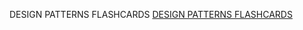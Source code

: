 DESIGN PATTERNS FLASHCARDS
[DESIGN PATTERNS FLASHCARDS](https://quizlet.com/927482138/design-patterns-flash-cards)